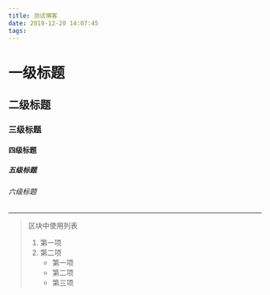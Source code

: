```yaml
---
title: 测试博客
date: 2019-12-20 14:07:45
tags:
---
```

# 一级标题
## 二级标题
### 三级标题
#### 四级标题
##### 五级标题
###### 六级标题
***
> 区块中使用列表
> 1. 第一项
> 2. 第二项
>     + 第一项
>     + 第二项
>     + 第三项